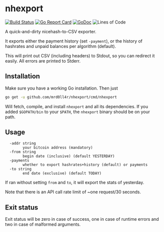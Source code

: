 # nhexport

[![Build Status](https://api.travis-ci.org/mrd0ll4r/nhexport.svg?branch=master)](https://travis-ci.org/mrd0ll4r/nhexport)
[![Go Report Card](https://goreportcard.com/badge/github.com/mrd0ll4r/nhexport)](https://goreportcard.com/report/github.com/mrd0ll4r/nhexport)
[![GoDoc](https://godoc.org/github.com/mrd0ll4r/nhexport?status.svg)](https://godoc.org/github.com/mrd0ll4r/nhexport)
![Lines of Code](https://tokei.rs/b1/github/mrd0ll4r/nhexport)

A quick-and-dirty nicehash-to-CSV exporter.

It exports either the payment history (set `-payment`), or the history of hashrates and unpaid balances per algorithm (default).

This will print out CSV (including headers) to Stdout, so you can redirect it easily.
All errors are printed to Stderr.

## Installation

Make sure you have a working Go installation.
Then just

```bash
go get -u github.com/mrd0ll4r/nhexport/cmd/nhexport
```

Will fetch, compile, and install `nhexport` and all its dependencies.
If you added `$GOPATH/bin` to your `$PATH`, the `nhexport` binary should be on your path.

## Usage

```
  -addr string
        your bitcoin address (mandatory)
  -from string
        begin date (inclusive) (default YESTERDAY)
  -payments
        whether to export hashrates+history (default) or payments
  -to string
        end date (exclusive) (default TODAY)
```

If ran without setting `from` and `to`, it will export the stats of yesterday.

Note that there is an API call rate limit of ~one request/30 seconds.

## Exit status

Exit status will be zero in case of success, one in case of runtime errors and two in case of malformed arguments.
